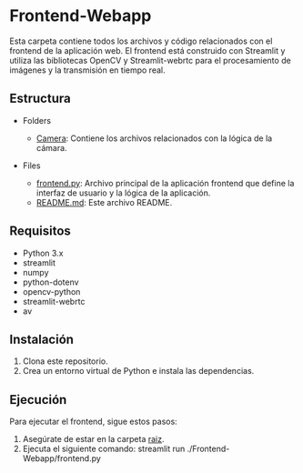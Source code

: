 # Frontend-Webapp

Esta carpeta contiene todos los archivos y código relacionados con el frontend de la aplicación web. El frontend está construido con Streamlit y utiliza las bibliotecas OpenCV y Streamlit-webrtc para el procesamiento de imágenes y la transmisión en tiempo real.

## Estructura

- Folders
    - [Camera](./Camera): Contiene los archivos relacionados con la lógica de la cámara.

- Files
    - [frontend.py](./frontend.py): Archivo principal de la aplicación frontend que define la interfaz de usuario y la lógica de la aplicación.
    - [README.md](./README.md): Este archivo README.

## Requisitos

- Python 3.x
- streamlit
- numpy
- python-dotenv
- opencv-python
- streamlit-webrtc
- av

## Instalación

1. Clona este repositorio.
3. Crea un entorno virtual de Python e instala las dependencias.

## Ejecución

Para ejecutar el frontend, sigue estos pasos:

1. Asegúrate de estar en la carpeta [raiz](../).
2. Ejecuta el siguiente comando: streamlit run ./Frontend-Webapp/frontend.py

